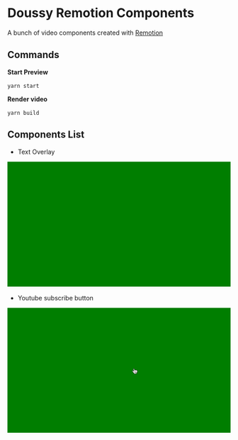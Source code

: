 # Doussy Remotion Components

A bunch of video components created with [Remotion](https://github.com/remotion-dev/remotion)

## Commands

**Start Preview**

```console
yarn start
```

**Render video**

```console
yarn build
```

## Components List
- Text Overlay

![Text Overlay](src/images/gifs/TextOverlayGif.gif)

- Youtube subscribe button

![Youtube subscribe button](src/images/gifs/YoutubeSubscribeGif.gif)
